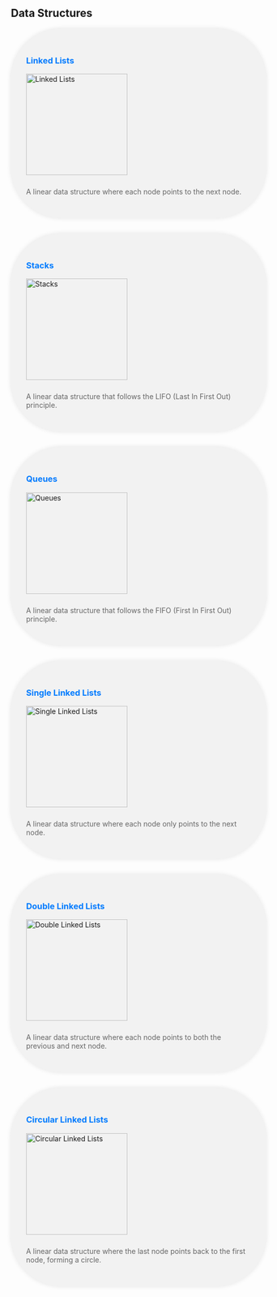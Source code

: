 <h2>Data Structures</h2>
<div class="data-structure">
<h3>Linked Lists</h3>
<img src="https://media.geeksforgeeks.org/wp-content/cdn-uploads/20200922124319/Singly-Linked-List1.png" alt="Linked Lists" width="200">
<p>A linear data structure where each node points to the next node.</p>
</div>
<div class="data-structure">
<h3>Stacks</h3>
<img src="stacks.png" alt="Stacks" width="200">
<p>A linear data structure that follows the LIFO (Last In First Out) principle.</p>
</div>
<div class="data-structure">
<h3>Queues</h3>
<img src="queues.png" alt="Queues" width="200">
<p>A linear data structure that follows the FIFO (First In First Out) principle.</p>
</div>
<div class="data-structure">
<h3>Single Linked Lists</h3>
<img src="single-linked-lists.png" alt="Single Linked Lists" width="200">
<p>A linear data structure where each node only points to the next node.</p>
</div>
<div class="data-structure">
<h3>Double Linked Lists</h3>
<img src="double-linked-lists.png" alt="Double Linked Lists" width="200">
<p>A linear data structure where each node points to both the previous and next node.</p>
</div>
<div class="data-structure">
<h3>Circular Linked Lists</h3>
<img src="circular-linked-lists.png" alt="Circular Linked Lists" width="200">
<p>A linear data structure where the last node points back to the first node, forming a circle.</p>
</div>
<style>
.data-structure {
background-color: #f2f2f2;
padding: 30px;
margin-bottom: 30px;
border-radius: 100px;
box-shadow: 0 0 10px rgba(0, 0, 0, 0.1);
}
.data-structure h3 {
color: #007bff;
}
.data-structure p {
color: #666;
}
.data-structure img {
margin-bottom: 10px;
}
</style>
